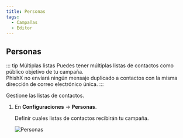 ```yaml
---
title: Personas
tags:
  - Campañas
  - Editor
---
```

## Personas

::: tip Múltiplas listas
Puedes tener múltiplas listas de contactos como público objetivo de tu campaña.<br>
PhishX no enviará ningún mensaje duplicado a contactos con la misma dirección de correo electrónico única.
:::

Gestione las listas de contactos.

1. En **Configuraciones** -> **Personas**.

   Definir cuales listas de contactos recibirán tu campaña. 

   ![Personas](https://cdn.phishx.io/phishx-docs/images/phishx_campaigns_campaigns_new_people_01.webp)

